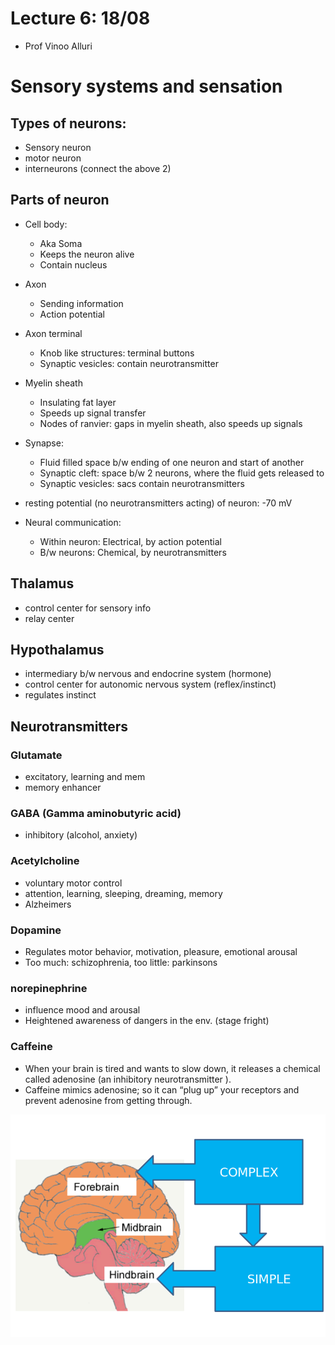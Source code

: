 # Lecture 6: 18/08

- Prof Vinoo Alluri

# Sensory systems and sensation

## Types of neurons:

- Sensory neuron
- motor neuron 
- interneurons (connect the above 2)

## Parts of neuron

- Cell body:
  - Aka Soma
  - Keeps the neuron alive
  - Contain nucleus
- Axon
  - Sending information
  - Action potential
- Axon terminal
  - Knob like structures: terminal buttons
  - Synaptic vesicles: contain neurotransmitter

- Myelin sheath
  - Insulating fat layer
  - Speeds up signal transfer
  - Nodes of ranvier: gaps in myelin sheath, also speeds up signals
- Synapse:
  - Fluid filled space b/w ending of one neuron and start of another
  - Synaptic cleft: space b/w 2 neurons, where the fluid gets released to 
  - Synaptic vesicles: sacs contain neurotransmitters



- resting potential (no neurotransmitters acting) of neuron: -70 mV
- Neural communication:
  - Within neuron: Electrical, by action potential
  - B/w neurons: Chemical, by neurotransmitters

## Thalamus

- control center for sensory info
- relay center

## Hypothalamus

- intermediary b/w nervous and endocrine system (hormone)
- control center for autonomic nervous system (reflex/instinct)
- regulates instinct

 

## Neurotransmitters

### Glutamate

- excitatory, learning and mem
- memory enhancer

### GABA (Gamma aminobutyric acid)

- inhibitory (alcohol, anxiety)

### Acetylcholine

- voluntary motor control
- attention, learning, sleeping, dreaming, memory
- Alzheimers

### Dopamine

- Regulates motor behavior, motivation, pleasure, emotional arousal
- Too much: schizophrenia, too little: parkinsons

### norepinephrine

- influence mood and arousal
- Heightened awareness of dangers in the env. (stage fright)

### Caffeine

- When your brain is tired and wants to slow down, it releases a chemical called adenosine (an inhibitory neurotransmitter ).
- Caffeine mimics adenosine; so it can “plug up” your receptors and prevent adenosine from getting through.



![image-20220919154714371](images/image-20220919154714371.png)